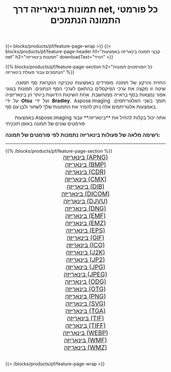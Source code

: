 ﻿---
title: תמונות בינאריזה דרך net, כל פורמטי התמונה הנתמכים 
weight: 3920
url: /he/net/binarize/ 
lang: he
langdirlevel: 2
locales: zh-hans,ja,it,ru,de,es,fr,nl,id,lt,pl,pt,vi,tr,ko,zh-hant,ar,hi,th,sv,cs,uk,he
description: באמצעות Aspose.Imaging תוכל בקלות בינאריזה תמונות באמצעות net
---

{{< blocks/products/pf/feature-page-wrap >}}
{{< blocks/products/pf/feature-page-header h1="קבצי תמונה בינאריזה באמצעות net" h2="תמונות בינאריזה" downloadText="הורד" >}}


{{% blocks/products/pf/feature-page-section  h2="כל הפורמטים  תמונות הנתמכים עבור פעולת בינאריזה" %}}
<p align="justify" style="text-indent:2em;font-size:15px;">
החזית והרקע של תמונה מופרדים באמצעות טכניקה הנקראת סף תמונה. שיטה זו מקצה את ערכי הפיקסלים בהתאם לערכי הסף הנתונים. תמונות בגווני אפור נמצאות בסף בראייה ממוחשבת. אחת השיטות הידועות ביותר הן בינאריזציה על ידי <b>Otsu</b> ועל ידי <b>Bradley</b>. Aspose.Imaging תומך בשני האלגוריתמים. באמצעות אלגוריתמים אלה ניתן להמיר את התמונות שלך לשחור ולבן עם סף.
</p>
<p align="justify" style="text-indent:2em;font-size:15px;">
באמצעות Aspose.Imaging אתה יכול בקלות להחיל את **בינאריזה** עבור פורמטים שונים של תמונה באופן תוכניתי
</p>
<h3 style="margin-top:16px;">
רשימה מלאה של פעולות בינאריזה נתמכות לפי פורמטים של תמונה:
</h3>
<hr/>
{{% /blocks/products/pf/feature-page-section %}}
<div class="container-fluid productfamilypage bg-gray">
    <div class="convertypes bg-gray agp-content section">
        <div class="container">
		<div class="row other-converters" style="gap: 10px;font-size: 19px;text-align:center;">
		    <div class='col-md-3 other-converter remove-lp remove-rp'><a href="/imaging/he/net/binarize/apng/" style="padding:15px;">בינאריזה (APNG)</a></div><div class='col-md-3 other-converter remove-lp remove-rp'><a href="/imaging/he/net/binarize/bmp/" style="padding:15px;">בינאריזה (BMP)</a></div><div class='col-md-3 other-converter remove-lp remove-rp'><a href="/imaging/he/net/binarize/cdr/" style="padding:15px;">בינאריזה (CDR)</a></div><div class='col-md-3 other-converter remove-lp remove-rp'><a href="/imaging/he/net/binarize/cmx/" style="padding:15px;">בינאריזה (CMX)</a></div><div class='col-md-3 other-converter remove-lp remove-rp'><a href="/imaging/he/net/binarize/dib/" style="padding:15px;">בינאריזה (DIB)</a></div><div class='col-md-3 other-converter remove-lp remove-rp'><a href="/imaging/he/net/binarize/dicom/" style="padding:15px;">בינאריזה (DICOM)</a></div><div class='col-md-3 other-converter remove-lp remove-rp'><a href="/imaging/he/net/binarize/djvu/" style="padding:15px;">בינאריזה (DJVU)</a></div><div class='col-md-3 other-converter remove-lp remove-rp'><a href="/imaging/he/net/binarize/dng/" style="padding:15px;">בינאריזה (DNG)</a></div><div class='col-md-3 other-converter remove-lp remove-rp'><a href="/imaging/he/net/binarize/emf/" style="padding:15px;">בינאריזה (EMF)</a></div><div class='col-md-3 other-converter remove-lp remove-rp'><a href="/imaging/he/net/binarize/emz/" style="padding:15px;">בינאריזה (EMZ)</a></div><div class='col-md-3 other-converter remove-lp remove-rp'><a href="/imaging/he/net/binarize/eps/" style="padding:15px;">בינאריזה (EPS)</a></div><div class='col-md-3 other-converter remove-lp remove-rp'><a href="/imaging/he/net/binarize/gif/" style="padding:15px;">בינאריזה (GIF)</a></div><div class='col-md-3 other-converter remove-lp remove-rp'><a href="/imaging/he/net/binarize/ico/" style="padding:15px;">בינאריזה (ICO)</a></div><div class='col-md-3 other-converter remove-lp remove-rp'><a href="/imaging/he/net/binarize/j2k/" style="padding:15px;">בינאריזה (J2K)</a></div><div class='col-md-3 other-converter remove-lp remove-rp'><a href="/imaging/he/net/binarize/jp2/" style="padding:15px;">בינאריזה (JP2)</a></div><div class='col-md-3 other-converter remove-lp remove-rp'><a href="/imaging/he/net/binarize/jpg/" style="padding:15px;">בינאריזה (JPG)</a></div><div class='col-md-3 other-converter remove-lp remove-rp'><a href="/imaging/he/net/binarize/jpeg/" style="padding:15px;">בינאריזה (JPEG)</a></div><div class='col-md-3 other-converter remove-lp remove-rp'><a href="/imaging/he/net/binarize/odg/" style="padding:15px;">בינאריזה (ODG)</a></div><div class='col-md-3 other-converter remove-lp remove-rp'><a href="/imaging/he/net/binarize/otg/" style="padding:15px;">בינאריזה (OTG)</a></div><div class='col-md-3 other-converter remove-lp remove-rp'><a href="/imaging/he/net/binarize/png/" style="padding:15px;">בינאריזה (PNG)</a></div><div class='col-md-3 other-converter remove-lp remove-rp'><a href="/imaging/he/net/binarize/svg/" style="padding:15px;">בינאריזה (SVG)</a></div><div class='col-md-3 other-converter remove-lp remove-rp'><a href="/imaging/he/net/binarize/tga/" style="padding:15px;">בינאריזה (TGA)</a></div><div class='col-md-3 other-converter remove-lp remove-rp'><a href="/imaging/he/net/binarize/tif/" style="padding:15px;">בינאריזה (TIF)</a></div><div class='col-md-3 other-converter remove-lp remove-rp'><a href="/imaging/he/net/binarize/tiff/" style="padding:15px;">בינאריזה (TIFF)</a></div><div class='col-md-3 other-converter remove-lp remove-rp'><a href="/imaging/he/net/binarize/webp/" style="padding:15px;">בינאריזה (WEBP)</a></div><div class='col-md-3 other-converter remove-lp remove-rp'><a href="/imaging/he/net/binarize/wmf/" style="padding:15px;">בינאריזה (WMF)</a></div><div class='col-md-3 other-converter remove-lp remove-rp'><a href="/imaging/he/net/binarize/wmz/" style="padding:15px;">בינאריזה (WMZ)</a></div>
                </div>
        </div>
    </div>
</div>
<br/>

{{< /blocks/products/pf/feature-page-wrap >}}
